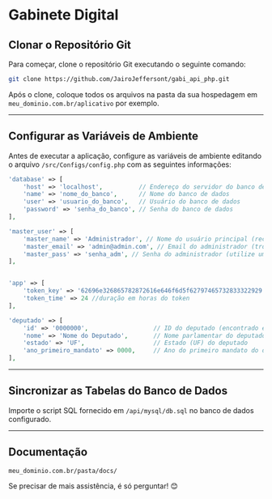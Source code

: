 
# Gabinete Digital

## Clonar o Repositório Git

Para começar, clone o repositório Git executando o seguinte comando:

```bash
git clone https://github.com/JairoJeffersont/gabi_api_php.git
```

Após o clone, coloque todos os arquivos na pasta da sua hospedagem em `meu_dominio.com.br/aplicativo` por exemplo.

---

## Configurar as Variáveis de Ambiente

Antes de executar a aplicação, configure as variáveis de ambiente editando o arquivo `/src/Configs/config.php` com as seguintes informações:

```php
'database' => [
    'host' => 'localhost',          // Endereço do servidor do banco de dados
    'name' => 'nome_do_banco',      // Nome do banco de dados
    'user' => 'usuario_do_banco',   // Usuário do banco de dados
    'password' => 'senha_do_banco', // Senha do banco de dados
],

'master_user' => [
    'master_name' => 'Administrador', // Nome do usuário principal (recomenda-se personalizar para maior segurança)
    'master_email' => 'admin@admin.com', // Email do administrador (troque por um email único e seguro)
    'master_pass' => 'senha_adm', // Senha do administrador (utilize uma senha forte e exclusiva)
],


'app' => [
    'token_key' => '62696e326865782872616e646f6d5f62797465732833322929', //CHAVE SECRETA DO JWT
    'token_time' => 24 //duração em horas do token
],

'deputado' => [
    'id' => '0000000',                  // ID do deputado (encontrado em https://www.camara.leg.br/deputados/quem-sao ou na API: https://dadosabertos.camara.leg.br/api/v2/deputados?ordem=ASC&ordenarPor=nome)
    'nome' => 'Nome do Deputado',       // Nome parlamentar do deputado
    'estado' => 'UF',                   // Estado (UF) do deputado
    'ano_primeiro_mandato' => 0000,     // Ano do primeiro mandato do deputado
],
```

---

## Sincronizar as Tabelas do Banco de Dados

Importe o script SQL fornecido em `/api/mysql/db.sql` no banco de dados configurado.

---

## Documentação



```
meu_dominio.com.br/pasta/docs/
```



Se precisar de mais assistência, é só perguntar! 😊